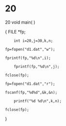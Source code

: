 # 20
20
void main( )

{	FILE *fp;

        int i=20,j=30,k,n;

	fp=fopen("d1.dat","w");

	fprintf(fp,"%d\n",i);

        fprintf(fp,"%d\n",j);

	fclose(fp);

	fp=fopen("d1.dat","r");

	fscanf(fp,"%d%d",&k,&n);

        printf("%d %d\n",k,n);

	fclose(fp);

}
